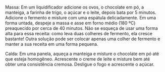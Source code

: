 Massa:
Em um liquidificador adicione os ovos, o chocolate em pó, a manteiga, a farinha de trigo, o açúcar e o leite, depois bata por 5 minutos.
Adicione o fermento e misture com uma espátula delicadamente.
Em uma forma untada, despeje a massa e asse em forno médio (180 ºC) preaquecido por cerca de 40 minutos. Não se esqueça de usar uma forma alta para essa receita: como leva duas colheres de fermento, ela cresce bastante! Outra solução pode ser colocar apenas uma colher de fermento e manter a sua receita em uma forma pequena.

Calda:
Em uma panela, aqueça a manteiga e misture o chocolate em pó até que esteja homogêneo.
Acrescente o creme de leite e misture bem até obter uma consistência cremosa.
Desligue o fogo e acrescente o açúcar.